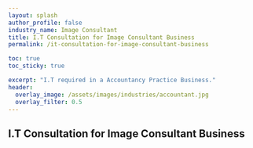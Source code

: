 ```yaml
---
layout: splash 
author_profile: false 
industry_name: Image Consultant
title: I.T Consultation for Image Consultant Business
permalink: /it-consultation-for-image-consultant-business

toc: true
toc_sticky: true

excerpt: "I.T required in a Accountancy Practice Business."
header:
  overlay_image: /assets/images/industries/accountant.jpg
  overlay_filter: 0.5 
---
```


## I.T Consultation for Image Consultant Business